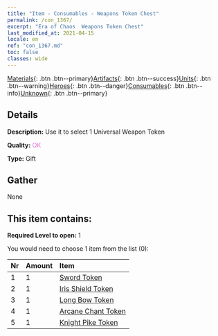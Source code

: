 ```yaml
---
title: "Item - Consumables - Weapons Token Chest"
permalink: /con_1367/
excerpt: "Era of Chaos  Weapons Token Chest"
last_modified_at: 2021-04-15
locale: en
ref: "con_1367.md"
toc: false
classes: wide
---
```

 [Materials](/Items/){: .btn .btn--primary}[Artifacts](/Items/Artifacts/){: .btn .btn--success}[Units](/Items/Units/){: .btn .btn--warning}[Heroes](/Items/Heroes/){: .btn .btn--danger}[Consumables](/Items/Consumables/){: .btn .btn--info}[Unknown](/Items/Unknown/){: .btn .btn--primary}

## Details
 **Description:** Use it to select 1 Universal Weapon Token

 **Quality:** <span style="color: #DA70D6">OK</span>

 **Type:** Gift

## Gather

  None

## This item contains:

 **Required Level to open:** 1

 You would need to choose 1 item from the list (0):

  | Nr | Amount |     Item    |
  |:---|:-------|:------------|
  | 1 | 1 | [Sword Token](/Items/con_912/) |  | 
  | 2 | 1 | [Iris Shield Token](/Items/con_913/) |  | 
  | 3 | 1 | [Long Bow Token](/Items/con_914/) |  | 
  | 4 | 1 | [Arcane Chant Token](/Items/con_915/) |  | 
  | 5 | 1 | [Knight Pike Token](/Items/con_916/) |  | 
